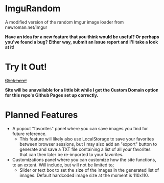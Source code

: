 # ImguRandom
A modified version of the random Imgur image loader from newroman.net/imgur

**Have an idea for a new feature that you think would be useful? Or perhaps you've found a bug? Either way, submit an Issue report and I'll take a look at it!**

# Try It Out!
~~[Click here!](https://tf2cutcontentwiki.github.io/ImguRandom/index.html)~~

**Site will be unavailable for a little bit while I get the Custom Domain option for this repo's Github Pages set up correctly.**

# Planned Features
- A popout "favorites" panel where you can save images you find for future reference.
  - This feature will likely also use LocalStorage to save your favorites between browser sessions, but I may also add an "export" button to generate and save a TXT file containing a list of all your favorites that can then later be re-imported to your favorites.
- Customizations panel where you can customize how the site functions, to an extent. Will include, but will not be limited to;
  - Slider or text box to set the size of the images in the generated list of images. Default hardcoded image size at the moment is 110x110.

